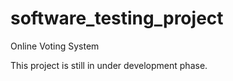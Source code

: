 # software_testing_project
Online Voting System


This project is still in under development phase.
